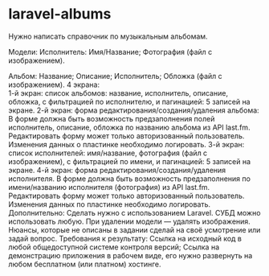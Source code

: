 # laravel-albums

Нужно написать справочник по музыкальным альбомам.  

Модели:  Исполнитель: Имя/Название; Фотография (файл с изображением). 

Альбом: Название; Описание; Исполнитель; Обложка (файл с изображением). 
4 экрана:  
1-й экран: список альбомов: название, исполнитель, описание, обложка, с фильтрацией по исполнителю, и пагинацией: 5 записей на экране. 
2-й экран: форма редактирования/создания/удаления альбома:
В форме должна быть возможность предзаполнения полей исполнитель, описание, обложка по названию альбома из API last.fm. 
Редактировать форму может только авторизованный пользователь. Изменения данных о пластинке необходимо логировать. 
3-й экран: список исполнителей: имя/название, фотография (файл с изображением), с фильтрацией по имени, и пагинацией: 5 записей на экране.
4-й экран: форма редактирования/создания/удаления исполнителя. В форме должна быть возможность предзаполнения по имени/названию исполнителя (фотография) из API last.fm. Редактировать форму может только авторизованный пользователь. Изменения данных по пластинке необходимо логировать. Дополнительно:  Сделать нужно с использованием Laravel. СУБД можно использовать любую. При удалении модели — удалять изображения. Нюансы, которые не описаны в задании сделай на своё усмотрение или задай вопрос.  Требования к результату:  Ссылка на исходный код в любой общедоступной системе контроля версий; Ссылка на демонстрацию приложения в рабочем виде, его нужно развернуть на любом бесплатном (или платном) хостинге.
